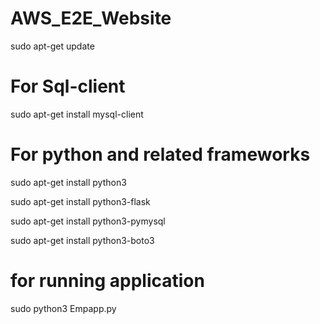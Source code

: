 # AWS_E2E_Website

sudo apt-get update
# For Sql-client
sudo apt-get install mysql-client

# For python and related frameworks

sudo apt-get install python3

sudo apt-get install python3-flask

sudo apt-get install python3-pymysql

sudo apt-get install python3-boto3

# for running application
sudo python3 Empapp.py
